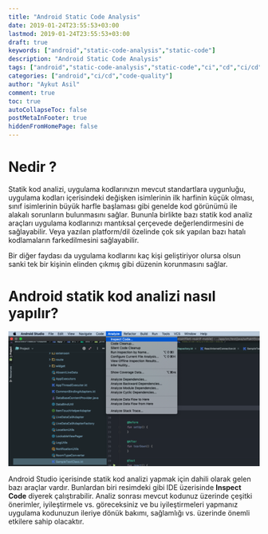 ```yaml
---
title: "Android Static Code Analysis"
date: 2019-01-24T23:55:53+03:00
lastmod: 2019-01-24T23:55:53+03:00
draft: true
keywords: ["android","static-code-analysis","static-code"]
description: "Android Static Code Analysis"
tags: ["android","static-code-analysis","static-code","ci","cd","ci/cd"]
categories: ["android","ci/cd","code-quality"]
author: "Aykut Asil"
comment: true
toc: true
autoCollapseToc: false
postMetaInFooter: true
hiddenFromHomePage: false
---
```


# Nedir ?

Statik kod analizi, uygulama kodlarınızın mevcut standartlara uygunluğu, uygulama kodları içerisindeki değişken isimlerinin ilk harfinin küçük olması, sınıf isimlerinin büyük harfle başlaması gibi genelde kod görünümü ile alakalı sorunların bulunmasını sağlar. Bununla birlikte bazı statik kod analiz araçları uygulama kodlarınızı mantıksal çerçevede değerlendirmesini de sağlayabilir. Veya yazılan platform/dil özelinde çok sık yapılan bazı hatalı kodlamaların farkedilmesini sağlayabilir.

Bir diğer faydası da uygulama kodlarını kaç kişi geliştiriyor olursa olsun sanki tek bir kişinin elinden çıkmış gibi düzenin korunmasını sağlar.

# Android statik kod analizi nasıl yapılır?

![Android Studio Code Inspect](/image/android_studio_code_inspect.png "Android Studio Code Inspect")

Android Studio içerisinde statik kod analizi yapmak için dahili olarak gelen bazı araçlar vardır. Bunlardan biri resimdeki gibi IDE üzerisinde **Inspect Code** diyerek çalıştırabilir. Analiz sonrası mevcut kodunuz üzerinde çeşitki önerimler, iyileştirmele vs. göreceksiniz ve bu iyileştirmeleri yapmanız uygulama kodunuzun ileriye dönük bakımı, sağlamlığı vs. üzerinde önemli etkilere sahip olacaktır.